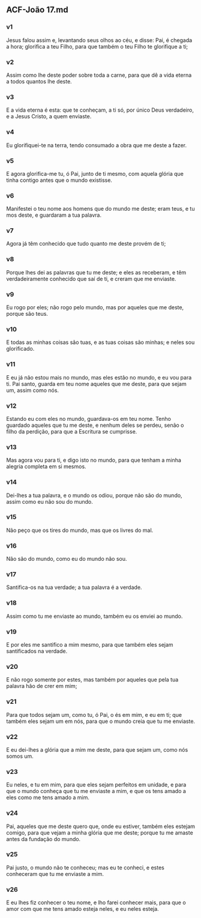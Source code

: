 ## ACF-João 17.md
### v1
 Jesus falou assim e, levantando seus olhos ao céu, e disse: Pai, é chegada a hora; glorifica a teu Filho, para que também o teu Filho te glorifique a ti;
### v2
 Assim como lhe deste poder sobre toda a carne, para que dê a vida eterna a todos quantos lhe deste.
### v3
 E a vida eterna é esta: que te conheçam, a ti só, por único Deus verdadeiro, e a Jesus Cristo, a quem enviaste.
### v4
 Eu glorifiquei-te na terra, tendo consumado a obra que me deste a fazer.
### v5
 E agora glorifica-me tu, ó Pai, junto de ti mesmo, com aquela glória que tinha contigo antes que o mundo existisse.
### v6
 Manifestei o teu nome aos homens que do mundo me deste; eram teus, e tu mos deste, e guardaram a tua palavra.
### v7
 Agora já têm conhecido que tudo quanto me deste provém de ti;
### v8
 Porque lhes dei as palavras que tu me deste; e eles as receberam, e têm verdadeiramente conhecido que saí de ti, e creram que me enviaste.
### v9
 Eu rogo por eles; não rogo pelo mundo, mas por aqueles que me deste, porque são teus.
### v10
 E todas as minhas coisas são tuas, e as tuas coisas são minhas; e neles sou glorificado.
### v11
 E eu já não estou mais no mundo, mas eles estão no mundo, e eu vou para ti. Pai santo, guarda em teu nome aqueles que me deste, para que sejam um, assim como nós.
### v12
 Estando eu com eles no mundo, guardava-os em teu nome. Tenho guardado aqueles que tu me deste, e nenhum deles se perdeu, senão o filho da perdição, para que a Escritura se cumprisse.
### v13
 Mas agora vou para ti, e digo isto no mundo, para que tenham a minha alegria completa em si mesmos.
### v14
 Dei-lhes a tua palavra, e o mundo os odiou, porque não são do mundo, assim como eu não sou do mundo.
### v15
 Não peço que os tires do mundo, mas que os livres do mal.
### v16
 Não são do mundo, como eu do mundo não sou.
### v17
 Santifica-os na tua verdade; a tua palavra é a verdade.
### v18
 Assim como tu me enviaste ao mundo, também eu os enviei ao mundo.
### v19
 E por eles me santifico a mim mesmo, para que também eles sejam santificados na verdade.
### v20
 E não rogo somente por estes, mas também por aqueles que pela tua palavra hão de crer em mim;
### v21
 Para que todos sejam um, como tu, ó Pai, o és em mim, e eu em ti; que também eles sejam um em nós, para que o mundo creia que tu me enviaste.
### v22
 E eu dei-lhes a glória que a mim me deste, para que sejam um, como nós somos um.
### v23
 Eu neles, e tu em mim, para que eles sejam perfeitos em unidade, e para que o mundo conheça que tu me enviaste a mim, e que os tens amado a eles como me tens amado a mim.
### v24
 Pai, aqueles que me deste quero que, onde eu estiver, também eles estejam comigo, para que vejam a minha glória que me deste; porque tu me amaste antes da fundação do mundo.
### v25
 Pai justo, o mundo não te conheceu; mas eu te conheci, e estes conheceram que tu me enviaste a mim.
### v26
 E eu lhes fiz conhecer o teu nome, e lho farei conhecer mais, para que o amor com que me tens amado esteja neles, e eu neles esteja.

